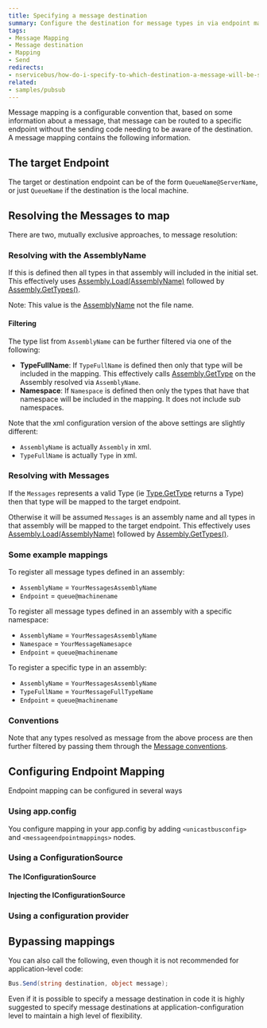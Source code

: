 ```yaml
---
title: Specifying a message destination
summary: Configure the destination for message types in via endpoint mappings.
tags:
- Message Mapping
- Message destination
- Mapping
- Send
redirects:
- nservicebus/how-do-i-specify-to-which-destination-a-message-will-be-sent
related:
- samples/pubsub
---
```


Message mapping is a configurable convention that, based on some information about a message, that message can be routed to a specific endpoint without the sending code needing to be aware of the destination. A message mapping contains the following information.

## The target Endpoint

The target or destination endpoint can be of the form `QueueName@ServerName`, or just `QueueName` if the destination is the local machine.

## Resolving the Messages to map 

There are two, mutually exclusive approaches, to message resolution:

### Resolving with the AssemblyName

If this is defined then all types in that assembly will included in the initial set. This effectively uses [Assembly.Load(AssemblyName)](https://msdn.microsoft.com/en-us/library/ky3942xh.aspx) followed by [Assembly.GetTypes()](https://msdn.microsoft.com/en-us/library/system.reflection.assembly.gettypes.aspx).

Note: This value is the [AssemblyName](https://msdn.microsoft.com/en-us/library/k8xx4k69.aspx) not the file name.

#### Filtering

The type list from `AssemblyName` can be further filtered via one of the following:

 * **TypeFullName**: If `TypeFullName` is defined then only that type will be included in the mapping. This effectively calls [Assembly.GetType](https://msdn.microsoft.com/en-us/library/y0cd10tb.aspx) on the Assembly resolved via `AssemblyName`. 
 * **Namespace**: If `Namespace` is defined then only the types that have that namespace will be included in the mapping. It does not include sub namespaces.

Note that the xml configuration version of the above settings are slightly different:

 * `AssemblyName` is actually `Assembly` in xml.
 * `TypeFullName` is actually `Type` in xml.

### Resolving with Messages

If the `Messages` represents a valid Type (ie [Type.GetType](https://msdn.microsoft.com/en-us/library/w3f99sx1.aspx) returns a Type) then that type will be mapped to the target endpoint.

Otherwise it will be assumed `Messages` is an assembly name and all types in that assembly will be mapped to the target endpoint.  This effectively uses [Assembly.Load(AssemblyName)](https://msdn.microsoft.com/en-us/library/ky3942xh.aspx) followed by [Assembly.GetTypes()](https://msdn.microsoft.com/en-us/library/system.reflection.assembly.gettypes.aspx).


### Some example mappings 

To register all message types defined in an assembly:

 * `AssemblyName` = `YourMessagesAssemblyName` 
 * `Endpoint` = `queue@machinename`

To register all message types defined in an assembly with a specific namespace: 

 * `AssemblyName` = `YourMessagesAssemblyName` 
 * `Namespace` = `YourMessageNamesapce`
 * `Endpoint` = `queue@machinename`
  
To register a specific type in an assembly:

 * `AssemblyName` = `YourMessagesAssemblyName` 
 * `TypeFullName` = `YourMessageFullTypeName`
 * `Endpoint` = `queue@machinename`

### Conventions

Note that any types resolved as message from the above process are then further filtered by passing them through the [Message conventions](/nservicebus/messaging/messages-events-commands.md#conventions).

## Configuring Endpoint Mapping

Endpoint mapping can be configured in several ways

### Using app.config

You configure mapping in your app.config by adding `<unicastbusconfig>` and `<messageendpointmappings>` nodes.

<!-- import endpoint-mapping-appconfig -->

### Using a ConfigurationSource

#### The IConfigurationSource

<!-- import endpoint-mapping-configurationsource -->

#### Injecting the IConfigurationSource

<!-- import inject-endpoint-mapping-configuration-source -->

### Using a configuration provider

<!-- import endpoint-mapping-configurationprovider -->

## Bypassing mappings

You can also call the following, even though it is not recommended for application-level code:

```C#
Bus.Send(string destination, object message);
```

Even if it is possible to specify a message destination in code it is highly suggested to specify message destinations at application-configuration level to maintain a high level of flexibility.